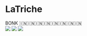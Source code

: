 # LaTriche

BONK
🇮🇳🇮🇳🇮🇳🇮🇳🇮🇳🇮🇳🇮🇳🇮🇳
<br>
<img src="../images/bonk-meme.gif">
<img src="../images/hello-i-am-under-the-water.gif ">
<img src="../images/60c26ad945f43.jpg">

